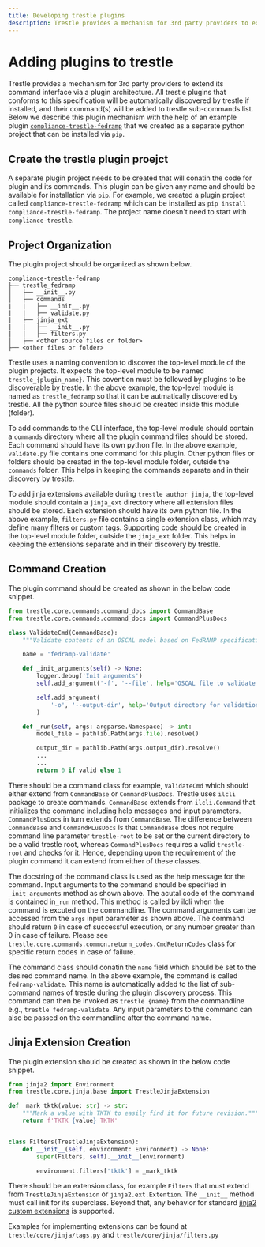 ```yaml
---
title: Developing trestle plugins
description: Trestle provides a mechanism for 3rd party providers to extend its command interface via a plugin architecture. This describes to build a trestle plugin.
---
```


# Adding plugins to trestle

Trestle provides a mechanism for 3rd party providers to extend its command interface via a plugin architecture. All trestle plugins that conforms to this specification will be automatically discovered by trestle if installed, and their command(s) will be added to trestle sub-commands list. Below we describe this plugin mechanism with the help of an example plugin [`compliance-trestle-fedramp`](https://github.com/oscal-compass/compliance-trestle-fedramp) that we created as a separate python project that can be installed via `pip`.

## Create the trestle plugin proejct

A separate plugin project needs to be created that will conatin the code for plugin and its commands. This plugin can be given any name and should be available for installation via `pip`. For example, we created a plugin project called  `compliance-trestle-fedramp` which can be installed as `pip install compliance-trestle-fedramp`. The project name doesn't need to start with `compliance-trestle`.

## Project Organization

The plugin project should be organized as shown below.

```text
compliance-trestle-fedramp
├── trestle_fedramp
│   ├── __init__.py
│   ├── commands
|   |   ├── __init__.py
|   |   ├── validate.py
|   ├── jinja_ext
|   |   ├── __init__.py
|   |   ├── filters.py
│   ├── <other source files or folder>
├── <other files or folder>
```

Trestle uses a naming convention to discover the top-level module of the plugin projects. It expects the top-level module to be named `trestle_{plugin_name}`. This covention must be followed by plugins to be discoverable by trestle. In the above example, the top-level module is named as `trestle_fedramp` so that it can be autmatically discovered by trestle. All the python source files should be created inside this module (folder).

To add commands to the CLI interface, the top-level module should contain a `commands` directory where all the plugin command files should be stored. Each command should have its own python file. In the above example, `validate.py` file contains one command for this plugin. Other python files or folders should be created in the top-level module folder, outside the `commands` folder. This helps in keeping the commands separate and in their discovery by trestle.

To add jinja extensions available during `trestle author jinja`, the top-level module should contain a `jinja_ext` directory where all extension files should be stored. Each extension should have its own python file. In the above example, `filters.py` file contains a single extension class, which may define many filters or custom tags. Supporting code should be created in the top-level module folder, outside the `jinja_ext` folder. This helps in keeping the extensions separate and in their discovery by trestle.

## Command Creation

The plugin command should be created as shown in the below code snippet.

```python
from trestle.core.commands.command_docs import CommandBase
from trestle.core.commands.command_docs import CommandPlusDocs

class ValidateCmd(CommandBase):
    """Validate contents of an OSCAL model based on FedRAMP specifications."""

    name = 'fedramp-validate'

    def _init_arguments(self) -> None:
        logger.debug('Init arguments')
        self.add_argument('-f', '--file', help='OSCAL file to validate.', type=str, required=True)

        self.add_argument(
            '-o', '--output-dir', help='Output directory for validation results.', type=str, required=True
        )

    def _run(self, args: argparse.Namespace) -> int:
        model_file = pathlib.Path(args.file).resolve()

        output_dir = pathlib.Path(args.output_dir).resolve()
        ...
        ...
        return 0 if valid else 1

```

There should be a command class for example, `ValidateCmd` which should either extend from `CommandBase` or `CommandPlusDocs`. Trestle uses `ilcli` package to create commands. `CommandBase` extends from `ilcli.Command` that initializes the command including help messages and input parameters. `CommandPlusDocs` in turn extends from `CommandBase`. The difference between `CommandBase` and `CommandPLusDocs` is that `CommandBase` does not require command line parameter `trestle-root` to be set or the current directory to be a valid trestle root, whereas `CommandPlusDocs` requires a valid `trestle-root` and checks for it. Hence, depending upon the requirement of the plugin command it can extend from either of these classes.

The docstring of the command class is used as the help message for the command. Input arguments to the command should be specified in `_init_arguments` method as shown above. The acutal code of the command is contained in`_run` method. This method is called by ilcli when the command is excuted on the commandline. The command arguments can be accessed from the `args` input parameter as shown above. The command should return `0` in case of successful execution, or any number greater than 0 in case of failure. Please see `trestle.core.commands.common.return_codes.CmdReturnCodes` class for specific return codes in case of failure.

The command class should conatin the `name` field which should be set to the desired command name. In the above example, the command is called `fedramp-validate`. This name is automatically added to the list of sub-command names of trestle during the plugin discovery process. This command can then be invoked as `trestle {name}` from the commandline e.g., `trestle fedramp-validate`. Any input parameters to the command can also be passed on the commandline after the command name.

## Jinja Extension Creation

The plugin extension should be created as shown in the below code snippet.

```python
from jinja2 import Environment
from trestle.core.jinja.base import TrestleJinjaExtension

def _mark_tktk(value: str) -> str:
    """Mark a value with TKTK to easily find it for future revision."""
    return f'TKTK {value} TKTK'


class Filters(TrestleJinjaExtension):
    def __init__(self, environment: Environment) -> None:
        super(Filters, self).__init__(environment)

        environment.filters['tktk'] = _mark_tktk

```

There should be an extension class, for example `Filters` that must extend from `TrestleJinjaExtension` or `jinja2.ext.Extention`. The `__init__` method must call init for its superclass. Beyond that, any behavior for standard [jinja2 custom extensions](https://jinja.palletsprojects.com/en/3.1.x/extensions/#module-jinja2.ext) is supported.

Examples for implementing extensions can be found at `trestle/core/jinja/tags.py` and `trestle/core/jinja/filters.py`
